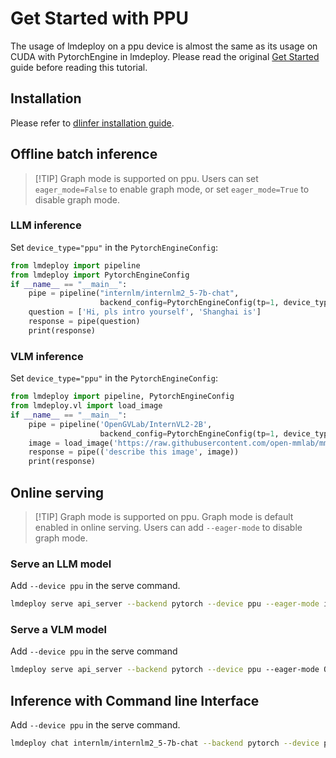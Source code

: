 # Get Started with PPU

The usage of lmdeploy on a ppu device is almost the same as its usage on CUDA with PytorchEngine in lmdeploy.
Please read the original [Get Started](../get_started.md) guide before reading this tutorial.

## Installation

Please refer to [dlinfer installation guide](https://github.com/DeepLink-org/dlinfer#%E5%AE%89%E8%A3%85%E6%96%B9%E6%B3%95).


## Offline batch inference

> \[!TIP\]
> Graph mode is supported on ppu.
> Users can set `eager_mode=False` to enable graph mode, or set `eager_mode=True` to disable graph mode.

### LLM inference

Set `device_type="ppu"` in the `PytorchEngineConfig`:

```python
from lmdeploy import pipeline
from lmdeploy import PytorchEngineConfig
if __name__ == "__main__":
    pipe = pipeline("internlm/internlm2_5-7b-chat",
                    backend_config=PytorchEngineConfig(tp=1, device_type="ppu", eager_mode=True))
    question = ['Hi, pls intro yourself', 'Shanghai is']
    response = pipe(question)
    print(response)
```

### VLM inference

Set `device_type="ppu"` in the `PytorchEngineConfig`:

```python
from lmdeploy import pipeline, PytorchEngineConfig
from lmdeploy.vl import load_image
if __name__ == "__main__":
    pipe = pipeline('OpenGVLab/InternVL2-2B',
                    backend_config=PytorchEngineConfig(tp=1, device_type='ppu', eager_mode=True))
    image = load_image('https://raw.githubusercontent.com/open-mmlab/mmdeploy/main/tests/data/tiger.jpeg')
    response = pipe(('describe this image', image))
    print(response)
```

## Online serving

> \[!TIP\]
> Graph mode is supported on ppu.
> Graph mode is default enabled in online serving. Users can add `--eager-mode` to disable graph mode.

### Serve an LLM model

Add `--device ppu` in the serve command.

```bash
lmdeploy serve api_server --backend pytorch --device ppu --eager-mode internlm/internlm2_5-7b-chat
```

### Serve a VLM model

Add `--device ppu` in the serve command

```bash
lmdeploy serve api_server --backend pytorch --device ppu --eager-mode OpenGVLab/InternVL2-2B
```

## Inference with Command line Interface

Add `--device ppu` in the serve command.

```bash
lmdeploy chat internlm/internlm2_5-7b-chat --backend pytorch --device ppu --eager-mode
```
